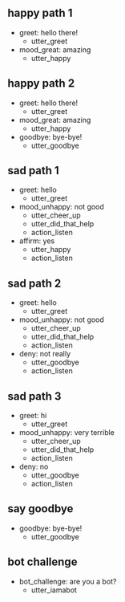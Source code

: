 ## happy path 1
* greet: hello there!
    - utter_greet
* mood_great: amazing   <!-- predicted: thank: amazing -->
    - utter_happy   <!-- predicted: utter_thank -->


## happy path 2
* greet: hello there!
    - utter_greet
* mood_great: amazing   <!-- predicted: thank: amazing -->
    - utter_happy   <!-- predicted: utter_thank -->
* goodbye: bye-bye!   <!-- predicted: bye: bye-bye! -->
    - utter_goodbye   <!-- predicted: utter_bye -->


## sad path 1
* greet: hello
    - utter_greet
* mood_unhappy: not good   <!-- predicted: bye: not good -->
    - utter_cheer_up   <!-- predicted: utter_bye -->
    - utter_did_that_help   <!-- predicted: action_listen -->
    - action_listen   <!-- predicted: utter_bye -->
* affirm: yes   <!-- predicted: greet: yes -->
    - utter_happy   <!-- predicted: action_listen -->
    - action_listen   <!-- predicted: utter_greet -->


## sad path 2
* greet: hello
    - utter_greet
* mood_unhappy: not good   <!-- predicted: bye: not good -->
    - utter_cheer_up   <!-- predicted: utter_bye -->
    - utter_did_that_help   <!-- predicted: action_listen -->
    - action_listen   <!-- predicted: utter_bye -->
* deny: not really   <!-- predicted: greet: not really -->
    - utter_goodbye   <!-- predicted: action_listen -->
    - action_listen   <!-- predicted: utter_greet -->


## sad path 3
* greet: hi
    - utter_greet
* mood_unhappy: very terrible   <!-- predicted: bye: very terrible -->
    - utter_cheer_up   <!-- predicted: utter_bye -->
    - utter_did_that_help   <!-- predicted: action_listen -->
    - action_listen   <!-- predicted: utter_bye -->
* deny: no   <!-- predicted: bye: no -->
    - utter_goodbye   <!-- predicted: action_listen -->
    - action_listen   <!-- predicted: utter_bye -->


## say goodbye
* goodbye: bye-bye!   <!-- predicted: bye: bye-bye! -->
    - utter_goodbye   <!-- predicted: utter_bye -->


## bot challenge
* bot_challenge: are you a bot?   <!-- predicted: greet: are you a bot? -->
    - utter_iamabot   <!-- predicted: utter_greet -->


